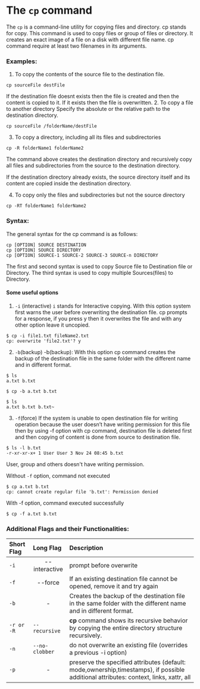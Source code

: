 # The `cp` command

The `cp` is a command-line utility for copying files and directory.
cp stands for copy. This command is used to copy files or group of files or directory. It creates an exact image of a file on a disk with different file name. cp command require at least two filenames in its arguments.

### Examples:

1. To copy the contents of the source file to the destination file.

```
cp sourceFile destFile
```

If the destination file doesnt exists then the file is created and then the content is copied to it. If it exists then the file is overwritten. 2. To copy a file to another directory
Specify the absolute or the relative path to the destination directory.

```
cp sourceFile /folderName/destFile
```

3. To copy a directory, including all its files and subdirectories

```
cp -R folderName1 folderName2
```

The command above creates the destination directory and recursively copy all files and subdirectories from the source to the destination directory.

If the destination directory already exists, the source directory itself and its content are copied inside the destination directory.

4. To copy only the files and subdirectories but not the source directory

```
cp -RT folderName1 folderName2
```

### Syntax:

The general syntax for the cp command is as follows:

```
cp [OPTION] SOURCE DESTINATION
cp [OPTION] SOURCE DIRECTORY
cp [OPTION] SOURCE-1 SOURCE-2 SOURCE-3 SOURCE-n DIRECTORY
```

The first and second syntax is used to copy Source file to Destination file or Directory.
The third syntax is used to copy multiple Sources(files) to Directory.

#### Some useful options

1. `-i` (interactive)
   `i` stands for Interactive copying. With this option system first warns the user before overwriting the destination file. cp prompts for a response, if you press y then it overwrites the file and with any other option leave it uncopied.

```
$ cp -i file1.txt fileName2.txt
cp: overwrite 'file2.txt'? y
```

2. `-b`(backup)
   -b(backup): With this option cp command creates the backup of the destination file in the same folder with the different name and in different format.

```
$ ls
a.txt b.txt

$ cp -b a.txt b.txt

$ ls
a.txt b.txt b.txt~
```

3. `-f`(force)
   If the system is unable to open destination file for writing operation because the user doesn’t have writing permission for this file then by using -f option with cp command, destination file is deleted first and then copying of content is done from source to destination file.
```
$ ls -l b.txt
-r-xr-xr-x+ 1 User User 3 Nov 24 08:45 b.txt
```
User, group and others doesn't have writing permission.

Without `-f` option, command not executed

```
$ cp a.txt b.txt
cp: cannot create regular file 'b.txt': Permission denied
```

With -f option, command executed successfully
```
$ cp -f a.txt b.txt
```

### Additional Flags and their Functionalities:

|**Short Flag**   |**Long Flag**   |**Description**   |
|:---|:---|:---|
|`-i`|<center>--interactive</center>|prompt before overwrite|
|`-f`|<center>--force</center>|If an existing destination file cannot be opened, remove it and try again|
|`-b`|<center>-</center>|Creates the backup of the destination file in the same folder with the different name and in different format.|
|`-r or -R`|`--recursive`|**cp** command shows its recursive behavior by copying the entire directory structure recursively.|
|`-n`|`--no-clobber`|do not overwrite an existing file (overrides a previous -i option)|
|`-p`|<center>-</center>|preserve the specified attributes (default: mode,ownership,timestamps), if possible additional attributes: context, links, xattr, all|
